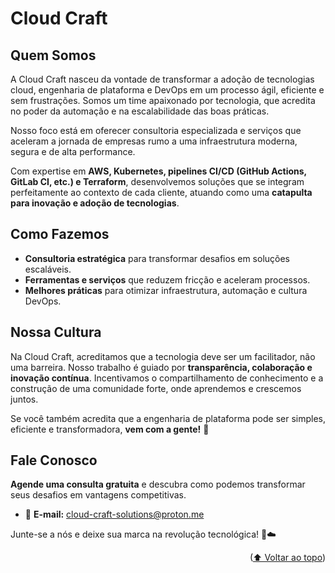 <!-- BEGIN_DOCS -->

<a name="readme-top"></a>

# Cloud Craft

## Quem Somos

A Cloud Craft nasceu da vontade de transformar a adoção de tecnologias cloud, engenharia de plataforma e DevOps em um processo ágil, eficiente e sem frustrações. Somos um time apaixonado por tecnologia, que acredita no poder da automação e na escalabilidade das boas práticas.

Nosso foco está em oferecer consultoria especializada e serviços que aceleram a jornada de empresas rumo a uma infraestrutura moderna, segura e de alta performance. 

Com expertise em **AWS, Kubernetes, pipelines CI/CD (GitHub Actions, GitLab CI, etc.) e Terraform**, desenvolvemos soluções que se integram perfeitamente ao contexto de cada cliente, atuando como uma **catapulta para inovação e adoção de tecnologias**.

## Como Fazemos

- **Consultoria estratégica** para transformar desafios em soluções escaláveis.
- **Ferramentas e serviços** que reduzem fricção e aceleram processos.
- **Melhores práticas** para otimizar infraestrutura, automação e cultura DevOps.

## Nossa Cultura

Na Cloud Craft, acreditamos que a tecnologia deve ser um facilitador, não uma barreira. Nosso trabalho é guiado por **transparência, colaboração e inovação contínua**. Incentivamos o compartilhamento de conhecimento e a construção de uma comunidade forte, onde aprendemos e crescemos juntos.

Se você também acredita que a engenharia de plataforma pode ser simples, eficiente e transformadora, **vem com a gente!** 🚀

## Fale Conosco

**Agende uma consulta gratuita** e descubra como podemos transformar seus desafios em vantagens competitivas.

- 📩 **E-mail:** [cloud-craft-solutions@proton.me](mailto:cloud-craft-solutions@proton.me)

Junte-se a nós e deixe sua marca na revolução tecnológica! 🚀☁️

<p align="right">(<a href="#readme-top">⬆ Voltar ao topo</a>)</p>

<!-- END_DOCS -->
